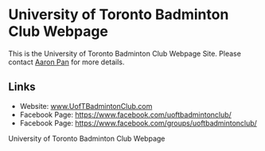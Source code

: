 # University of Toronto Badminton Club Webpage

This is the University of Toronto Badminton Club Webpage Site. Please contact [Aaron Pan](www.AaronPan.me) for more details.


## Links
- Website: www.UofTBadmintonClub.com
- Facebook Page: https://www.facebook.com/uoftbadmintonclub/
- Facebook Page: https://www.facebook.com/groups/uoftbadmintonclub/



University of Toronto Badminton Club Webpage

